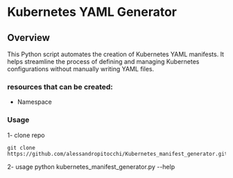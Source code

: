 # Kubernetes YAML Generator

## Overview
This Python script automates the creation of Kubernetes YAML manifests. It helps streamline the process of defining and managing Kubernetes configurations without manually writing YAML files.

### resources that can be created:
- Namespace

### Usage

1- clone repo

    git clone https://github.com/alessandropitocchi/Kubernetes_manifest_generator.git

2- usage python kubernetes_manifest_generator.py --help